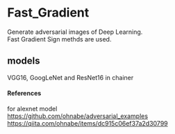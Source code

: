 # Fast_Gradient

Generate adversarial images of Deep Learning.  
Fast Gradient Sign methds are used.


## models
VGG16, GoogLeNet and ResNet16 in chainer


#### References
for alexnet model  
https://github.com/ohnabe/adversarial_examples  
https://qiita.com/ohnabe/items/dc915c06ef37a2d30799 
